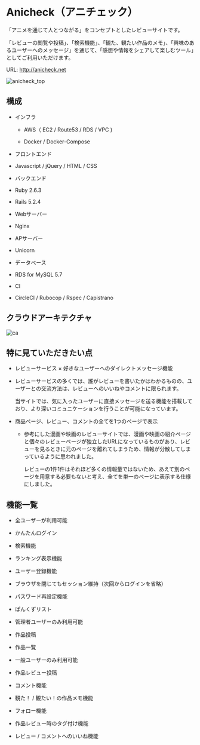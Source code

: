 # Anicheck（アニチェック）

「アニメを通じて人とつながる」をコンセプトとしたレビューサイトです。

「レビューの閲覧や投稿」、「検索機能」、「観た、観たい作品のメモ」、「興味のあるユーザーへのメッセージ」を通じて、「感想や情報をシェアして楽しむツール」としてご利用いただけます。

URL: http://anicheck.net

![anicheck_top](https://user-images.githubusercontent.com/66544830/95273672-9abe5b00-087e-11eb-8d59-e21dc4b5d0d0.png)

## 構成

* インフラ

  - AWS（ EC2 / Route53 / RDS / VPC )

  - Docker / Docker-Compose

* フロントエンド

 * Javascript / jQuery / HTML / CSS

* バックエンド

 * Ruby 2.6.3

 * Rails 5.2.4

* Webサーバー

 * Nginx

* APサーバー

 * Unicorn

* データベース

 * RDS for MySQL 5.7

* CI
 * CircleCI / Rubocop / Rspec / Capistrano

## クラウドアーキテクチャ

![ca](https://user-images.githubusercontent.com/66544830/95276093-34890680-0885-11eb-9128-bbe124d73dad.png)

## 特に見ていただきたい点

* レビューサービス × 好きなユーザーへのダイレクトメッセージ機能

 * レビューサービスの多くでは、誰がレビューを書いたかはわかるものの、ユーザーとの交流方法は、レビューへのいいねやコメントに限られます。

    当サイトでは、気に入ったユーザーに直接メッセージを送る機能を搭載しており、より深いコミュニケーションを行うことが可能になっています。

* 商品ページ、レビュー、コメントの全てを1つのページで表示

  * 参考にした漫画や映画のレビューサイトでは、漫画や映画の紹介ページと個々のレビューページが独立したURLになっているものがあり、レビューを見るときに元のページを離れてしまうため、情報が分散してしまっているように思われました。

      レビューの1件1件はそれほど多くの情報量ではないため、あえて別のページを用意する必要もないと考え、全てを単一のページに表示する仕様にしました。

## 機能一覧

* 全ユーザーが利用可能

 * かんたんログイン

 * 検索機能

 * ランキング表示機能

 * ユーザー登録機能

 * ブラウザを閉じてもセッション維持（次回からログインを省略）

 * パスワード再設定機能

 * ぱんくずリスト

* 管理者ユーザーのみ利用可能

 * 作品投稿

 * 作品一覧

* 一般ユーザーのみ利用可能

 * 作品レビュー投稿

 * コメント機能

 * 観た！ / 観たい！の作品メモ機能

 * フォロー機能

 * 作品レビュー時のタグ付け機能

 * レビュー / コメントへのいいね機能

